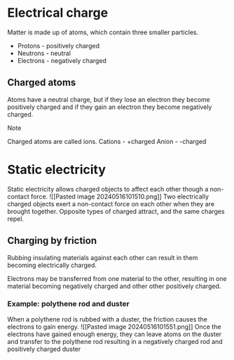 # Electrical charge
Matter is made up of atoms, which contain three smaller particles.
- Protons - positively charged
- Neutrons - neutral
- Electrons - negatively charged
## Charged atoms
Atoms have a neutral charge, but if they lose an electron they become positively charged and if they gain an electron they become negatively charged.
>[!Note]
>Charged atoms are called ions.
>Cations - +charged
>Anion - -charged

# Static electricity
Static electricity allows charged objects to affect each other though a non-contact force.
![[Pasted image 20240516101510.png]]
Two electrically charged objects exert a non-contact force on each other when they are brought together. Opposite types of charged attract, and the same charges repel.
## Charging by friction
Rubbing insulating materials against each other can result in them becoming electrically charged.

Electrons may  be transferred from one material to the other, resulting in one material becoming negatively charged and other other positively charged.
### Example: polythene rod and duster
When a polythene rod is rubbed with a duster, the friction causes the electrons to gain energy.
![[Pasted image 20240516101551.png]]
Once the electrons have gained enough energy, they can leave atoms on the duster and transfer to the polythene rod resulting in a negatively charged rod and positively charged duster
